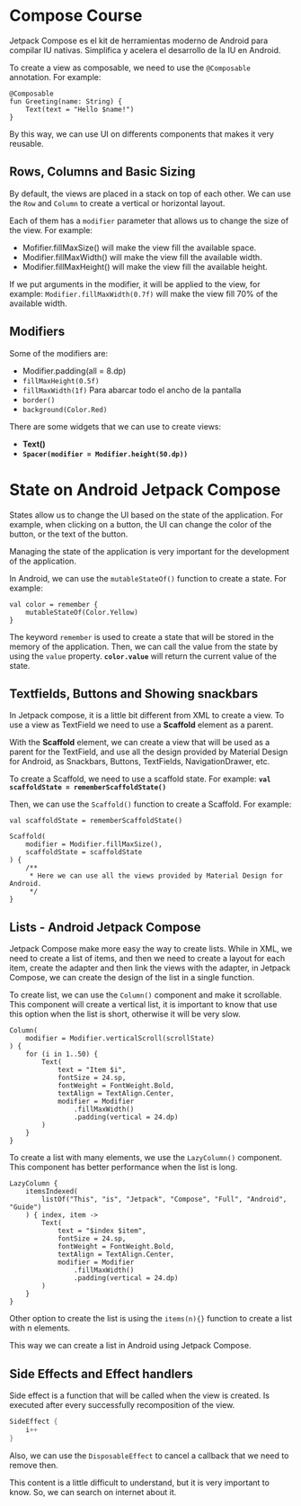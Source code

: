 # Compose Course

Jetpack Compose es el kit de herramientas moderno de Android para compilar IU nativas. Simplifica y acelera el desarrollo de la IU en Android.

To create a view as composable, we need to use the `@Composable` annotation. For example:

```
@Composable
fun Greeting(name: String) {
    Text(text = "Hello $name!")
}
```

By this way, we can use UI on differents components that makes it very reusable.

## Rows, Columns and Basic Sizing

By default, the views are placed in a stack on top of each other. We can use the `Row` and `Column` to create a vertical or horizontal layout.

Each of them has a `modifier` parameter that allows us to change the size of the view. For example:
- Mofifier.fillMaxSize() will make the view fill the available space.
- Modifier.fillMaxWidth() will make the view fill the available width.
- Modifier.fillMaxHeight() will make the view fill the available height.

If we put arguments in the modifier, it will be applied to the view, for example: 
`Modifier.fillMaxWidth(0.7f)` will make the view fill 70% of the available width.

## Modifiers

Some of the modifiers are:
- Modifier.padding(all = 8.dp)
- `fillMaxHeight(0.5f)`
- `fillMaxWidth(1f)` Para abarcar todo el ancho de la pantalla
- `border()`
- `background(Color.Red)`

There are some widgets that we can use to create views:
- **Text()**
- **`Spacer(modifier = Modifier.height(50.dp))`**


# State on Android Jetpack Compose 

States allow us to change the UI based on the state of the application. For example, when clicking on a button, the UI can change the color of the button, or the text of the button.

Managing the state of the application is very important for the development of the application.

In Android, we can use the `mutableStateOf()` function to create a state. For example:

```
val color = remember {
    mutableStateOf(Color.Yellow)
}
```

The keyword `remember` is used to create a state that will be stored in the memory of the application.
Then, we can call the value from the state by using the `value` property. **`color.value`** will return the current value of the state.

## Textfields, Buttons and Showing snackbars

In Jetpack compose, it is a little bit different from XML to create a view. To use a view as TextField we need to use a **Scaffold** element as a parent.

With the **Scaffold** element, we can create a view that will be used as a parent for the TextField, and use all the design provided by Material Design for Android, as Snackbars, Buttons, TextFields, NavigationDrawer, etc.

To create a Scaffold, we need to use a scaffold state. For example:
**`val scaffoldState = rememberScaffoldState()`**

Then, we can use the `Scaffold()` function to create a Scaffold. For example:

```
val scaffoldState = rememberScaffoldState()

Scaffold(
    modifier = Modifier.fillMaxSize(),
    scaffoldState = scaffoldState
) {
    /**
     * Here we can use all the views provided by Material Design for Android.
     */
}
```

## Lists - Android Jetpack Compose

Jetpack Compose make more easy the way to create lists. While in XML, we need to create a list of items, and then we need to create a layout for each item, create the adapter and then link the views with the adapter, in Jetpack Compose, we can create the design of the list in a single function.

To create list, we can use the `Column()` component and make it scrollable. This component will create a vertical list, it is important to know that use this option when the list is short, otherwise it will be very slow.

```
Column(
    modifier = Modifier.verticalScroll(scrollState)
) {
    for (i in 1..50) {
        Text(
            text = "Item $i",
            fontSize = 24.sp,
            fontWeight = FontWeight.Bold,
            textAlign = TextAlign.Center,
            modifier = Modifier
                .fillMaxWidth()
                .padding(vertical = 24.dp)
        )
    }
}
```

To create a list with many elements, we use the `LazyColumn()` component. This component has better performance when the list is long.

```
LazyColumn {
    itemsIndexed(
        listOf("This", "is", "Jetpack", "Compose", "Full", "Android", "Guide")
    ) { index, item ->
        Text(
            text = "$index $item",
            fontSize = 24.sp,
            fontWeight = FontWeight.Bold,
            textAlign = TextAlign.Center,
            modifier = Modifier
                .fillMaxWidth()
                .padding(vertical = 24.dp)
        )
    }
}
```

Other option to create the list is using the `items(n){}` function to create a list with n elements.

This way we can create a list in Android using Jetpack Compose.

## Side Effects and Effect handlers

Side effect is a function that will be called when the view is created. Is executed after every successfully recomposition of the view.

```kotlin
SideEffect {
    i++
}
```

Also, we can use the `DisposableEffect` to cancel a callback that we need to remove then.

This content is a little difficult to understand, but it is very important to know. So, we can search on internet about it.